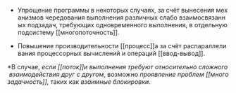 -   Упрощение программы в некоторых случаях, за счёт вынесения механизмов чередования выполнения различных слабо взаимосвязанных подзадач, требующих одновременного выполнения, в отдельную подсистему [[многопоточность]].
    
-   Повышение производительности [[процесс]]а за счёт распараллеливания процессорных вычислений и операций [[ввод-вывод]].
    

*В случае, _если_ _[[поток]]и_ _выполнения_ _требуют_ _относительно_ _сложного_ _взаимодействия_ _друг_ _с_ _другом_, возможно _проявление_ _проблем_ _[[многозадачность]]_, таких как _взаимные блокировки_.